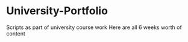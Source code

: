 # University-Portfolio
Scripts as part of university course work
Here are all 6 weeks worth of content
